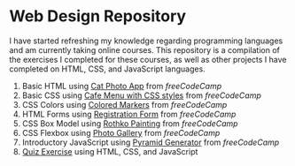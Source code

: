 # Web Design Repository
I have started refreshing my knowledge regarding programming languages and am currently taking online courses. This repository is a compilation of the exercises I completed for these courses, as well as other projects I have completed on HTML, CSS, and JavaScript languages.

1. Basic HTML using [Cat Photo App](https://github.com/pjbramos/web_design/blob/main/HTML%2C%20CSS/catphotoapp.html) from *freeCodeCamp*
2. Basic CSS using [Cafe Menu with CSS styles](https://github.com/pjbramos/web_design/blob/main/HTML%2C%20CSS/cafe%20menu.html) from *freeCodeCamp*
3. CSS Colors using [Colored Markers](https://github.com/pjbramos/web_design/blob/main/HTML%2C%20CSS/colored%20markers%20styles.css) from *freeCodeCamp*
4. HTML Forms using [Registration Form](https://github.com/pjbramos/web_design/blob/main/HTML%2C%20CSS/registration%20form.html) from *freeCodeCamp*
5. CSS Box Model using [Rothko Painting](https://github.com/pjbramos/web_design/blob/main/HTML%2C%20CSS/css%20box%20model%20styles.css) from *freeCodeCamp*
6. CSS Flexbox using [Photo Gallery](https://github.com/pjbramos/web_design/blob/main/HTML%2C%20CSS/css%20flexbox%20styles.css) from *freeCodeCamp*
7. Introductory JavaScript using [Pyramid Generator](https://github.com/pjbramos/web_design/blob/main/JS/pyramid.js) from *freeCodeCamp*
8. [Quiz Exercise](https://github.com/pjbramos/web_design/blob/main/HTML%2C%20CSS/Quiz/alt1.1.html) using HTML, CSS, and JavaScript
